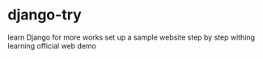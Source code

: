 # django-try
learn Django for more works
set up a sample website step by step withing learning official web demo
